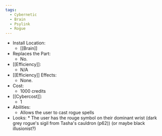 ```yaml
---
tags:
  - Cybernetic
  - Brain
  - Psylink
  - Rogue
---
```

* Install Location:
	* [[Brain]]
* Replaces the Part:
	* No.
* [[Efficiency]]:
	* N/A
* [[Efficiency]] Effects:
	- None.
* Cost:
	* 1000 credits
* [[Cybercost]]:
	* 1
* Abilities:
	* Allows the user to cast rogue spells
* Looks:
		* The user has the rouge symbol on their dominant wrist (dark grey rogue's sigil from Tasha's cauldron (p62)) (or maybe black illusionist?)